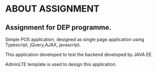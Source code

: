 # ABOUT ASSIGNMENT
## Assignment for DEP programme.

Simple POS application, designed as single page application using Typescript, jQuery,AJAX, javascript. 

This application developed to test the backend developed by JAVA EE.

AdminLTE template is used to design this application.